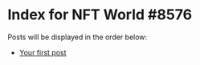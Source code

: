 # Index for NFT World #8576
Posts will be displayed in the order below:

- [Your first post](./001-first.md)

